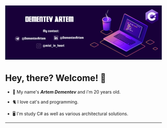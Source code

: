 ![DBschema](/photo/myLogo.png)

# Hey, there? Welcome! 👋

- 🦭 My name's ***Artem Dementev*** and i'm 20 years old.  


- 🐈 I love cat's and programming.


- 🖥️ I'm study C# as well as various architectural solutions.

___
